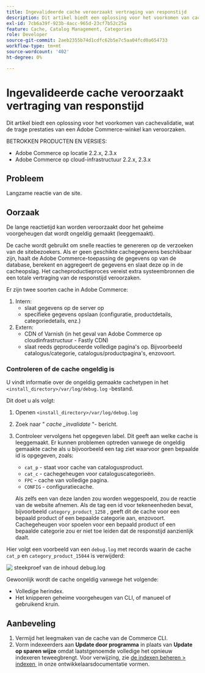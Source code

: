 ```yaml
---
title: Ingevalideerde cache veroorzaakt vertraging van responstijd
description: Dit artikel biedt een oplossing voor het voorkomen van cachevalidatie, wat de trage prestaties van een Adobe Commerce-winkel kan veroorzaken.
exl-id: 7cb6a39f-923b-4acc-965d-23cf7b52c25a
feature: Cache, Catalog Management, Categories
role: Developer
source-git-commit: 2aeb2355b74d1cdfc62b5e7c5aa04fcd0a654733
workflow-type: tm+mt
source-wordcount: '402'
ht-degree: 0%

---
```


# Ingevalideerde cache veroorzaakt vertraging van responstijd

Dit artikel biedt een oplossing voor het voorkomen van cachevalidatie, wat de trage prestaties van een Adobe Commerce-winkel kan veroorzaken.

BETROKKEN PRODUCTEN EN VERSIES:

* Adobe Commerce op locatie 2.2.x, 2.3.x
* Adobe Commerce op cloud-infrastructuur 2.2.x, 2.3.x

## Probleem

Langzame reactie van de site.

## Oorzaak

De lange reactietijd kan worden veroorzaakt door het geheime voorgeheugen dat wordt ongeldig gemaakt (leeggemaakt).

De cache wordt gebruikt om snelle reacties te genereren op de verzoeken van de sitebezoekers. Als er geen geschikte cachegegevens beschikbaar zijn, haalt de Adobe Commerce-toepassing de gegevens op van de database, berekent en aggregeert de gegevens en slaat deze op in de cacheopslag. Het cacheproductieproces vereist extra systeembronnen die een totale vertraging van de responstijd veroorzaken.

Er zijn twee soorten cache in Adobe Commerce:

1. Intern:
   * slaat gegevens op de server op
   * specifieke gegevens opslaan (configuratie, productdetails, categoriedetails, enz.)
1. Extern:
   * CDN of Varnish (in het geval van Adobe Commerce op cloudinfrastructuur - Fastly CDN)
   * slaat reeds geproduceerde volledige pagina&#39;s op. Bijvoorbeeld catalogus/categorie, catalogus/productpagina&#39;s, enzovoort.

### Controleren of de cache ongeldig is

U vindt informatie over de ongeldig gemaakte cachetypen in het `<install_directory>/var/log/debug.log` -bestand.

Dit doet u als volgt:

1. Openen `<install_directory>/var/log/debug.log`
1. Zoek naar &quot; *cache \_invalidate* &quot;- bericht.
1. Controleer vervolgens het opgegeven label. Dit geeft aan welke cache is leeggemaakt. Er kunnen problemen optreden vanwege de ongeldig gemaakte cache als u bijvoorbeeld een tag ziet waarvoor geen bepaalde id is opgegeven, zoals:
   * `cat_p` - staat voor cache van catalogusproduct.
   * `cat_c` - cachegeheugen voor cataloguscategorieën.
   * `FPC` - cache van volledige pagina.
   * `CONFIG` - configuratiecache.

   Als zelfs een van deze landen zou worden weggespoeld, zou de reactie van de website afnemen. Als de tag een id voor tekeneenheden bevat, bijvoorbeeld `category_product_1258` , geeft dit de cache voor een bepaald product of een bepaalde categorie aan, enzovoort. Cachegeheugen voor spoelen voor een bepaald product of een bepaalde categorie zou er niet toe leiden dat de responstijd aanzienlijk daalt.

Hier volgt een voorbeeld van een `debug.log` met records waarin de cache `cat_p` en `category_product_15044` is verwijderd:

![&#x200B; steekproef van de inhoud debug.log &#x200B;](assets/debug_log_sample.png)

Gewoonlijk wordt de cache ongeldig vanwege het volgende:

* Volledige herindex.
* Het knipperen geheime voorgeheugen van CLI, of manueel of gebruikend kruin.

## Aanbeveling

1. Vermijd het leegmaken van de cache van de Commerce CLI.
1. Vorm indexeerders aan **Update door programma** in plaats van **Update op sparen wijze** omdat laatstgenoemde volledige het opnieuw indexeren teweegbrengt. Voor verwijzing, zie [&#x200B; de indexen beheren > indexen &#x200B;](https://experienceleague.adobe.com/nl/docs/commerce-operations/configuration-guide/cli/manage-indexers#configure-indexers) in onze ontwikkelaarsdocumentatie vormen.
